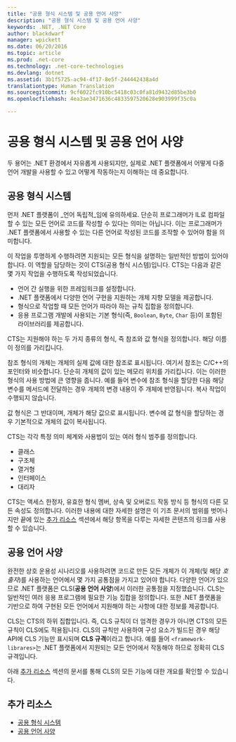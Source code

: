 ```yaml
---
title: "공용 형식 시스템 및 공용 언어 사양"
description: "공용 형식 시스템 및 공용 언어 사양"
keywords: .NET, .NET Core
author: blackdwarf
manager: wpickett
ms.date: 06/20/2016
ms.topic: article
ms.prod: .net-core
ms.technology: .net-core-technologies
ms.devlang: dotnet
ms.assetid: 3b1f5725-ac94-4f17-8e5f-244442438a4d
translationtype: Human Translation
ms.sourcegitcommit: 9cf6022fc910bc5418c03c0fa81d9432d85be3b0
ms.openlocfilehash: 4ea3ae3471636c4833597520628e903999f35c0a

---
```


# <a name="common-type-system-common-language-specification"></a>공용 형식 시스템 및 공용 언어 사양

두 용어는 .NET 환경에서 자유롭게 사용되지만, 실제로 .NET 플랫폼에서 어떻게 다중 언어 개발을 사용할 수 있고 어떻게 작동하는지 이해하는 데 중요합니다.

## <a name="common-type-system"></a>공용 형식 시스템

먼저 .NET 플랫폼이 _언어 독립적_임에 유의하세요. 단순히 프로그래머가 IL로 컴파일할 수 있는 모든 언어로 코드를 작성할 수 있다는 의미는 아닙니다. 이는 프로그래머가 .NET 플랫폼에서 사용할 수 있는 다른 언어로 작성된 코드를 조작할 수 있어야 함을 의미합니다.

이 작업을 투명하게 수행하려면 지원되는 모든 형식을 설명하는 일반적인 방법이 있어야 합니다. 이 역할을 담당하는 것이 CTS(공용 형식 시스템)입니다. CTS는 다음과 같은 몇 가지 작업을 수행하도록 작성되었습니다.

*   언어 간 실행을 위한 프레임워크를 설정합니다.
*   .NET 플랫폼에서 다양한 언어 구현을 지원하는 개체 지향 모델을 제공합니다.
*   형식으로 작업할 때 모든 언어가 따라야 하는 규칙 집합을 정의합니다.
*   응용 프로그램 개발에 사용되는 기본 형식(즉, `Boolean`, `Byte`, `Char` 등)이 포함된 라이브러리를 제공합니다.

CTS는 지원해야 하는 두 가지 종류의 형식, 즉 참조와 값 형식을 정의합니다. 해당 이름이 정의를 가리킵니다.

참조 형식의 개체는 개체의 실제 값에 대한 참조로 표시됩니다. 여기서 참조는 C/C++의 포인터와 비슷합니다. 단순히 개체의 값이 있는 메모리 위치를 가리킵니다. 이는 이러한 형식의 사용 방법에 큰 영향을 줍니다. 예를 들어 변수에 참조 형식을 할당한 다음 해당 변수를 메서드에 전달하는 경우 개체의 변경 내용이 주 개체에 반영됩니다. 복사 작업이 수행되지 않습니다.

값 형식은 그 반대이며, 개체가 해당 값으로 표시됩니다. 변수에 값 형식을 할당하는 경우 기본적으로 개체의 값이 복사됩니다.

CTS는 각각 특정 의미 체계와 사용법이 있는 여러 형식 범주를 정의합니다.

*   클래스
*   구조체
*   열거형
*   인터페이스
*   대리자

CTS는 액세스 한정자, 유효한 형식 멤버, 상속 및 오버로드 작동 방식 등 형식의 다른 모든 속성도 정의합니다. 이러한 내용에 대한 자세한 설명은 이 기초 문서의 범위를 벗어나지만 끝에 있는 [추가 리소스](#more-resources) 섹션에서 해당 항목을 다루는 자세한 콘텐츠의 링크를 사용할 수 있습니다.

## <a name="common-language-specification"></a>공용 언어 사양

완전한 상호 운용성 시나리오를 사용하려면 코드로 만든 모든 개체가 이 개체(및 해당 _호출자_)를 사용하는 언어에서 몇 가지 공통점을 가지고 있어야 합니다. 다양한 언어가 있으므로 .NET 플랫폼은 CLS(**공용 언어 사양**)에서 이러한 공통점을 지정했습니다. CLS는 일반적인 여러 응용 프로그램에 필요한 기능 집합을 정의합니다. 또한 .NET 플랫폼을 기반으로 하여 구현된 모든 언어에서 지원해야 하는 사항에 대한 정보를 제공합니다.

CLS는 CTS의 하위 집합입니다. 즉, CLS 규칙이 더 엄격한 경우가 아니면 CTS의 모든 규칙이 CLS에도 적용됩니다. CLS의 규칙만 사용하여 구성 요소가 빌드된 경우 해당 API에 CLS 기능만 표시되며 **CLS 규격**이라고 합니다. 예를 들어 `<framework-librares>`는 .NET 플랫폼에서 지원되는 모든 언어에서 작동해야 하므로 정확히 CLS 규격입니다.

아래 [추가 리소스](#more-resources) 섹션의 문서를 통해 CLS의 모든 기능에 대한 개요를 확인할 수 있습니다.

## <a name="more-resources"></a>추가 리소스

*   [공용 형식 시스템](https://msdn.microsoft.com/library/zcx1eb1e.aspx)
*   [공용 언어 사양](https://msdn.microsoft.com/library/12a7a7h3.aspx)



<!--HONumber=Nov16_HO1-->


